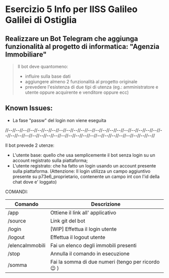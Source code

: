 # Esercizio 5 Info per IISS Galileo Galilei di Ostiglia

## Realizzare un Bot Telegram che aggiunga funzionalità al progetto di informatica: "Agenzia Immobiliare"

>Il bot deve quantomeno:
>   - influire sulla base dati
>   - aggiungere almeno 2 funzionalità al progetto originale
>   - prevedere l'esistenza di due tipi di utenza (eg.: amministratore e utente oppure acquirente e venditore oppure ecc)

## Known Issues:
- La fase "passw" del login non viene eseguita

//--//--//--//--//--//--//--//--//--//--//--//--//--//--//--//--//--//--//--//--//--//--//--//--//--//--//--//--//--//--//--//--//--//--//--//--//--//--//--//--//--//--//

Il bot prevede 2 utenze:
 - L'utente base: quello che usa semplicemente il bot senza login su un account registrato sulla piattaforma;
 - L'utente registrato: che ha fatto un login usando un account presente sulla piattaforma.
 (Attenzione: Il login utilizza un campo aggiuntivo presente su p73e6_proprietario, contenente un campo int con l'id della chat dove e' loggato)

COMANDI: 

| Comando | Descrizione |
| ----------- | ----------- |
| /app | Ottiene il link all' applicativo |
| /source | Link git del bot |
| /login | [WIP] Effettua il login utente |
| /logout | Effettua il logout utente |
| /elencaImmobili | Fai un elenco degli immobili presenti |
| /stop | Annulla il comando in esecuzione |
| /somma | Fai la somma di due numeri (tengo per ricordo 😉 )|